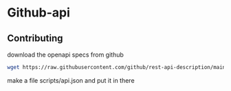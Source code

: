 # Github-api

## Contributing

download the openapi specs from github

```sh
wget https://raw.githubusercontent.com/github/rest-api-description/main/descriptions/api.github.com/dereferenced/api.github.com.deref.json
```

make a file scripts/api.json and put it in there
